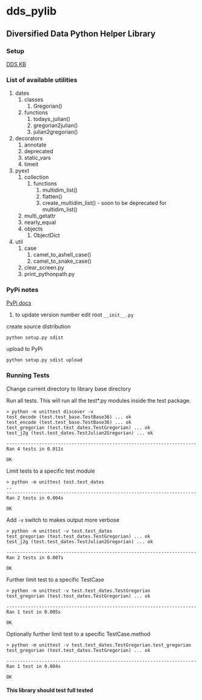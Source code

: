 # dds_pylib

## Diversified Data Python Helper Library

### Setup

[DDS KB](https://help.ddssoft.com/support/diversifieddata/ShowHomePage.do#Solutions/dv/193727000000679004)

### List of available utilities

1. dates
    1. classes
        1. Gregorian()
    1. functions
        1. todays_julian()
        1. gregorian2julian()
        1. julian2gregorian()
1. decorators
    1. annotate
    1. deprecated
    1. static_vars
    1. timeit
1. pyext
    1. collection
        1. functions
            1. multidim_list()
            1. flatten()
            1. create_multidim_list() - soon to be deprecated for multidim_list()
    1. multi_getattr
    1. nearly_equal
    1. objects
        1. ObjectDict
1. util
    1. case
        1. camel_to_ashell_case()
        1. camel_to_snake_case()
    1. clear_screen.py
    1. print_pythonpath.py

### PyPi notes

[PyPi docs](http://python-packaging.readthedocs.io/en/latest/minimal.html)

1. to update version number edit root `__init__.py`

create source distribution

```console
python setup.py sdist
```

upload to PyPi

```console
python setup.py sdist upload
```

### Running Tests

Change current directory to library base directory

Run all tests. This will run all the test*.py modules inside the test package.

```console
> python -m unittest discover -v
test_decode (test.test_base.TestBase36) ... ok
test_encode (test.test_base.TestBase36) ... ok
test_gregorian (test.test_dates.TestGregorian) ... ok
test_j2g (test.test_dates.TestJulian2Gregorian) ... ok

----------------------------------------------------------------------
Ran 4 tests in 0.011s

OK
```

Limit tests to a specific test module

```console
> python -m unittest test.test_dates
..
----------------------------------------------------------------------
Ran 2 tests in 0.004s

OK
```

Add `-v` switch to makes output more verbose

```console
> python -m unittest -v test.test_dates
test_gregorian (test.test_dates.TestGregorian) ... ok
test_j2g (test.test_dates.TestJulian2Gregorian) ... ok

----------------------------------------------------------------------
Ran 2 tests in 0.007s

OK
```

Further limit test to a specific TestCase

```console
> python -m unittest -v test.test_dates.TestGregorian
test_gregorian (test.test_dates.TestGregorian) ... ok

----------------------------------------------------------------------
Ran 1 test in 0.005s

OK
```

Optionally further limit test to a specific TestCase.method

```console
> python -m unittest -v test.test_dates.TestGregorian.test_gregorian
test_gregorian (test.test_dates.TestGregorian) ... ok

----------------------------------------------------------------------
Ran 1 test in 0.004s

OK
```

#### This library should test full tested
